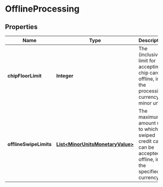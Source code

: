 

# OfflineProcessing


## Properties

Name | Type | Description | Notes
------------ | ------------- | ------------- | -------------
**chipFloorLimit** | **Integer** | The (inclusive) limit for accepting chip cards offline, in the processing currency, in minor units |  [optional]
**offlineSwipeLimits** | [**List&lt;MinorUnitsMonetaryValue&gt;**](MinorUnitsMonetaryValue.md) | The maximum amount up to which swiped credit cards can be accepted offline, in the specified currency |  [optional]



